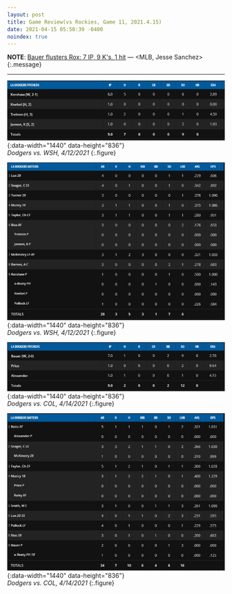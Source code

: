 ```yaml
---
layout: post
title: Game Review(vs Rockies, Game 11, 2021.4.15)
date: 2021-04-15 05:50:39 -0400
noindex: true
---
```


**NOTE**: [Bauer flusters Rox: 7 IP, 9 K's, 1 hit](https://www.mlb.com/dodgers/news/trevor-bauer-leads-dodgers-shutout-of-rockies) &mdash; <MLB, Jesse Sanchez>
{:.message}

---
![20210412b](/image/dodgers/20210412/20210412b.png){:data-width="1440" data-height="836"}   
*Dodgers vs. WSH, 4/12/2021*
{:.figure}

![20210412a](/image/dodgers/20210412/20210412a.png){:data-width="1440" data-height="836"}   
*Dodgers vs. WSH, 4/12/2021*
{:.figure}

![20210414b](/image/dodgers/20210414/20210414b.png){:data-width="1440" data-height="836"}   
*Dodgers vs. COL, 4/14/2021*
{:.figure}

![20210414a](/image/dodgers/20210414/20210414a.png){:data-width="1440" data-height="836"}   
*Dodgers vs. COL, 4/14/2021*
{:.figure}
